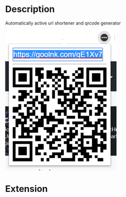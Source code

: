 # Description 
Automatically active url shortener and qrcode generator

![Extension](https://raw.githubusercontent.com/emrekara37/url-shortener-extension/master/resources/extension.png)

# Extension
